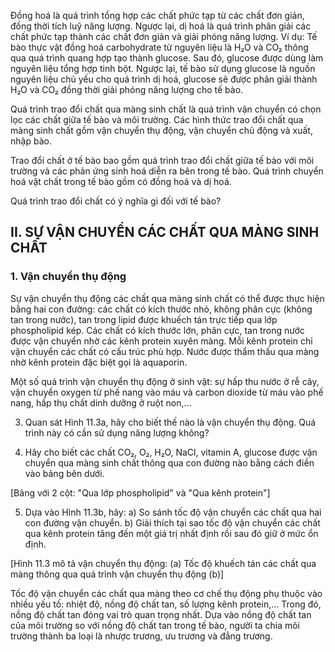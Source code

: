 Đồng hoá là quá trình tổng hợp các chất phức tạp từ các chất đơn giản, đồng thời tích luỹ năng lượng. Ngược lại, dị hoá là quá trình phân giải các chất phức tạp thành các chất đơn giản và giải phóng năng lượng. Ví dụ: Tế bào thực vật đồng hoá carbohydrate từ nguyên liệu là H₂O và CO₂ thông qua quá trình quang hợp tạo thành glucose. Sau đó, glucose được dùng làm nguyên liệu tổng hợp tinh bột. Ngược lại, tế bào sử dụng glucose là nguồn nguyên liệu chủ yếu cho quá trình dị hoá, glucose sẽ được phân giải thành H₂O và CO₂ đồng thời giải phóng năng lượng cho tế bào.

Quá trình trao đổi chất qua màng sinh chất là quá trình vận chuyển có chọn lọc các chất giữa tế bào và môi trường. Các hình thức trao đổi chất qua màng sinh chất gồm vận chuyển thụ động, vận chuyển chủ động và xuất, nhập bào.

Trao đổi chất ở tế bào bao gồm quá trình trao đổi chất giữa tế bào với môi trường và các phản ứng sinh hoá diễn ra bên trong tế bào. Quá trình chuyển hoá vật chất trong tế bào gồm có đồng hoá và dị hoá.

Quá trình trao đổi chất có ý nghĩa gì đối với tế bào?

## II. SỰ VẬN CHUYỂN CÁC CHẤT QUA MÀNG SINH CHẤT

### 1. Vận chuyển thụ động

Sự vận chuyển thụ động các chất qua màng sinh chất có thể được thực hiện bằng hai con đường: các chất có kích thước nhỏ, không phân cực (không tan trong nước), tan trong lipid được khuếch tán trực tiếp qua lớp phospholipid kép. Các chất có kích thước lớn, phân cực, tan trong nước được vận chuyển nhờ các kênh protein xuyên màng. Mỗi kênh protein chỉ vận chuyển các chất có cấu trúc phù hợp. Nước được thẩm thấu qua màng nhờ kênh protein đặc biệt gọi là aquaporin.

Một số quá trình vận chuyển thụ động ở sinh vật: sự hấp thu nước ở rễ cây, vận chuyển oxygen từ phế nang vào máu và carbon dioxide từ máu vào phế nang, hấp thụ chất dinh dưỡng ở ruột non,...

3. Quan sát Hình 11.3a, hãy cho biết thế nào là vận chuyển thụ động. Quá trình này có cần sử dụng năng lượng không?

4. Hãy cho biết các chất CO₂, O₂, H₂O, NaCl, vitamin A, glucose được vận chuyển qua màng sinh chất thông qua con đường nào bằng cách điền vào bảng bên dưới.

[Bảng với 2 cột: "Qua lớp phospholipid" và "Qua kênh protein"]

5. Dựa vào Hình 11.3b, hãy:
a) So sánh tốc độ vận chuyển các chất qua hai con đường vận chuyển.
b) Giải thích tại sao tốc độ vận chuyển các chất qua kênh protein tăng đến một giá trị nhất định rồi sau đó giữ ở mức ổn định.

[Hình 11.3 mô tả vận chuyển thụ động: (a) Tốc độ khuếch tán các chất qua màng thông qua quá trình vận chuyển thụ động (b)]

Tốc độ vận chuyển các chất qua màng theo cơ chế thụ động phụ thuộc vào nhiều yếu tố: nhiệt độ, nồng độ chất tan, số lượng kênh protein,... Trong đó, nồng độ chất tan đóng vai trò quan trọng nhất. Dựa vào nồng độ chất tan của môi trường so với nồng độ chất tan trong tế bào, người ta chia môi trường thành ba loại là nhược trương, ưu trương và đẳng trương.
